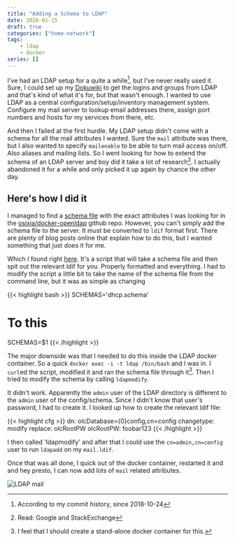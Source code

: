```yaml
---
title: "Adding a Schema to LDAP"
date: 2020-01-15
draft: true
categories: ["home-network"]
tags:
    - ldap
    - docker
series: []
---
```


I've had an LDAP setup for a quite a while[^1], but I've never really used it. Sure, I could set up my [Dokuwiki][dokuwiki] to get the logins and groups from LDAP and that's kind of what it's for, but that wasn't enough. I wanted to use LDAP as a central configuration/setup/inventory management system. Configure my mail server to lookup email addresses there, assign port numbers and hosts for my services from there, etc.

And then I failed at the first hurdle. My LDAP setup didn't come with a schema for all the mail attributes I wanted. Sure the `mail` attribute was there, but I also wanted to specify `mailenable` to be able to turn mail access on/off. Also aliases and mailing lists. So I went looking for how to extend the schema of an LDAP server and boy did it take a lot of research[^2]. I actually abandoned it for a while and only picked it up again by chance the other day.

## Here's how I did it

I managed to find a [schema file][schema-file] with the exact attributes I was looking for in the [osixia/docker-openldap][osixia] github repo. However, you can't simply add the schema file to the server. It must be converted to `ldif` format first. There are plenty of blog posts online that explain how to do this, but I wanted something that just does it for me.

Which I found right [here][schema2ldif]. It's a script that will take a schema file and then spit out the relevant ldif for you. Properly formatted and everything. I had to modify the script a little bit to take the name of the schema file from the command line, but it was as simple as changing

<!-- markdownlint-disable -->
{{< highlight bash >}}
SCHEMAS='dhcp.schema'
# To this
SCHEMAS=$1
{{< /highlight >}}
<!-- markdownlint-restore -->

The major downside was that I needed to do this inside the LDAP docker container. So a quick `docker exec -i -t ldap /bin/bash` and I was in. I `curl`ed the script, modified it and ran the schema file through it[^3]. Then I tried to modify the schema by calling `ldapmodify`.

It didn't work. Apparently the `admin` user of the LDAP directory is different to the `admin` user of the config/schema. Since I didn't know that user's password, I had to create it. I looked up how to create the relevant ldif file:

<!-- markdownlint-disable -->
{{< highlight cfg >}}
dn: olcDatabase={0}config,cn=config
changetype: modify
replace: olcRootPW
olcRootPW: foobar123
{{< /highlight >}}
<!-- markdownlint-restore -->

I then called 'ldapmodify' and after that I could use the `cn=admin,cn=config` user to run `ldapadd` on my `mail.ldif`.

Once that was all done, I quick out of the docker container, restarted it and and hey presto, I can now add lots of `mail` related attributes.

![LDAP mail](/ldap-mail.png)

[dokuwiki]: https://www.dokuwiki.org
[schema-file]: https://github.com/osixia/docker-openldap/blob/stable/image/service/slapd/assets/config/bootstrap/schema/mmc/mail.schema
[osixia]: https://github.com/osixia/docker-openldap/
[schema2ldif]: https://gist.githubusercontent.com/markllama/8816768/raw/71078641bd14371bffb07e8fdc1215aaf1ea0075/schema2ldif.sh
[^1]: According to my commit history, since 2018-10-24
[^2]: Read: Google and StackExchange
[^3]: I feel that I should create a stand-alone docker container for this.
